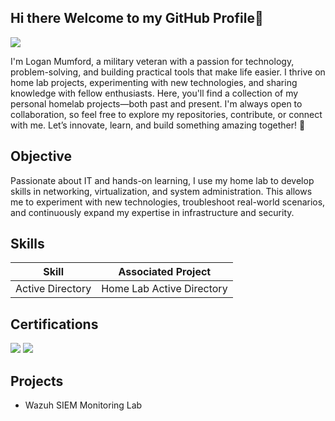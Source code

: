 ## Hi there Welcome to my GitHub Profile👋

<a href="https://www.linkedin.com/in/loganamumford2011/"><img src="https://img.shields.io/badge/-LinkedIn-0072b1?&style=for-the-badge&logo=linkedin&logoColor=white" /></a>

I'm Logan Mumford, a military veteran with a passion for technology, problem-solving, and building practical tools that make life easier. I thrive on home lab projects, experimenting with new technologies, and sharing knowledge with fellow enthusiasts. Here, you'll find a collection of my personal homelab projects—both past and present. I'm always open to collaboration, so feel free to explore my repositories, contribute, or connect with me. Let’s innovate, learn, and build something amazing together! 🚀

## Objective
Passionate about IT and hands-on learning, I use my home lab to develop skills in networking, virtualization, and system administration. This allows me to experiment with new technologies, troubleshoot real-world scenarios, and continuously expand my expertise in infrastructure and security.

## Skills

| Skill                                         | Associated Project         |
|-----------------------------------------------|----------------------------|
| Active Directory                              |Home Lab Active Directory   |

## Certifications

<div>
<img src="https://img.shields.io/badge/-Security%2B-FF0000?&style=for-the-badge&logo=CompTIA&logoColor=white" />
<img src="https://img.shields.io/badge/-A%2B-4D4D4D?&style=for-the-badge&logo=CompTIA&logoColor=white" />
</div>

## Projects
- Wazuh SIEM Monitoring Lab
